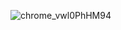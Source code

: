 ![chrome_vwl0PhHM94](https://github.com/user-attachments/assets/08dbaa81-7e6d-4079-b03e-592d0a4935f6)

